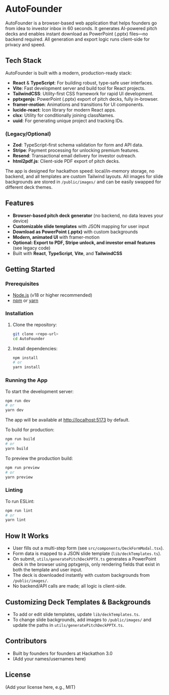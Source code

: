 # AutoFounder

AutoFounder is a browser-based web application that helps founders go from idea to investor inbox in 60 seconds. It generates AI-powered pitch decks and enables instant download as PowerPoint (.pptx) files—no backend required. All generation and export logic runs client-side for privacy and speed.

## Tech Stack

AutoFounder is built with a modern, production-ready stack:

- **React** & **TypeScript**: For building robust, type-safe user interfaces.
- **Vite**: Fast development server and build tool for React projects.
- **TailwindCSS**: Utility-first CSS framework for rapid UI development.
- **pptxgenjs**: PowerPoint (.pptx) export of pitch decks, fully in-browser.
- **framer-motion**: Animations and transitions for UI components.
- **lucide-react**: Icon library for modern React apps.
- **clsx**: Utility for conditionally joining classNames.
- **uuid**: For generating unique project and tracking IDs.

### (Legacy/Optional)
- **Zod**: TypeScript-first schema validation for form and API data.
- **Stripe**: Payment processing for unlocking premium features.
- **Resend**: Transactional email delivery for investor outreach.
- **html2pdf.js**: Client-side PDF export of pitch decks.

The app is designed for hackathon speed: local/in-memory storage, no backend, and all templates are custom Tailwind layouts. All images for slide backgrounds are stored in `/public/images/` and can be easily swapped for different deck themes.

## Features

- **Browser-based pitch deck generator** (no backend, no data leaves your device)
- **Customizable slide templates** with JSON mapping for user input
- **Download as PowerPoint (.pptx)** with custom backgrounds
- **Modern, animated UI** with framer-motion
- **Optional: Export to PDF, Stripe unlock, and investor email features** (see legacy code)
- Built with **React**, **TypeScript**, **Vite**, and **TailwindCSS**

## Getting Started

### Prerequisites

- [Node.js](https://nodejs.org/) (v18 or higher recommended)
- [npm](https://www.npmjs.com/) or [yarn](https://yarnpkg.com/)

### Installation

1. Clone the repository:
   ```sh
   git clone <repo-url>
   cd AutoFounder
   ```
2. Install dependencies:
   ```sh
   npm install
   # or
   yarn install
   ```

### Running the App

To start the development server:
```sh
npm run dev
# or
yarn dev
```
The app will be available at [http://localhost:5173](http://localhost:5173) by default.

To build for production:
```sh
npm run build
# or
yarn build
```

To preview the production build:
```sh
npm run preview
# or
yarn preview
```

### Linting

To run ESLint:
```sh
npm run lint
# or
yarn lint
```

## How It Works

- User fills out a multi-step form (see `src/components/DeckFormModal.tsx`).
- Form data is mapped to a JSON slide template (`lib/deckTemplates.ts`).
- On submit, `utils/generatePitchDeckPPTX.ts` generates a PowerPoint deck in the browser using pptxgenjs, only rendering fields that exist in both the template and user input.
- The deck is downloaded instantly with custom backgrounds from `/public/images/`.
- No backend/API calls are made; all logic is client-side.

## Customizing Deck Templates & Backgrounds

- To add or edit slide templates, update `lib/deckTemplates.ts`.
- To change slide backgrounds, add images to `/public/images/` and update the paths in `utils/generatePitchDeckPPTX.ts`.

## Contributors

- Built by founders for founders at Hackathon 3.0
- (Add your names/usernames here)

## License

(Add your license here, e.g., MIT)
